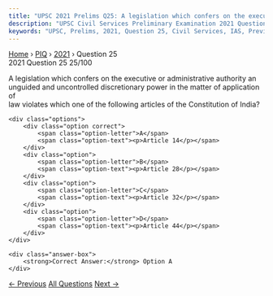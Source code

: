 ```yaml
---
title: "UPSC 2021 Prelims Q25: A legislation which confers on the executive or administrati..."
description: "UPSC Civil Services Preliminary Examination 2021 Question 25 with options and answer"
keywords: "UPSC, Prelims, 2021, Question 25, Civil Services, IAS, Previous Year Questions"
---
```


<nav class="breadcrumb">
    <a href="../../">Home</a>
    <span>›</span>
    <a href="../">PIQ</a>
    <span>›</span>
    <a href="./">2021</a>
    <span>›</span>
    <span>Question 25</span>
</nav>

<div class="question-header">
    <div class="question-meta">
        <span class="year-badge">2021</span>
        <span class="question-number">Question 25</span>
        <span class="progress">25/100</span>
    </div>
    <div class="progress-bar">
        <div class="progress-fill" style="width: 25.0%"></div>
    </div>
</div>

<div class="question-content">
    <div class="question-text">
        <p>A legislation which confers on the executive or administrative authority an<br />
unguided and uncontrolled discretionary power in the matter of application of<br />
law violates which one of the following articles of the Constitution of India?</p>
    </div>
    
    <div class="options">
        <div class="option correct">
            <span class="option-letter">A</span>
            <span class="option-text"><p>Article 14</p></span>
        </div>
        <div class="option">
            <span class="option-letter">B</span>
            <span class="option-text"><p>Article 28</p></span>
        </div>
        <div class="option">
            <span class="option-letter">C</span>
            <span class="option-text"><p>Article 32</p></span>
        </div>
        <div class="option">
            <span class="option-letter">D</span>
            <span class="option-text"><p>Article 44</p></span>
        </div>
    </div>

    <div class="answer-box">
        <strong>Correct Answer:</strong> Option A
    </div>
</div>

<div class="question-nav">
    <a href="../q024-at-the-national-level-which-ministry-is-nodal-agen/" class="nav-btn prev">← Previous</a>
    <a href="../" class="nav-btn center">All Questions</a>
    <a href="../q026-which-one-of-the-following-in-indian-polity-is-an/" class="nav-btn next">Next →</a>
</div>
